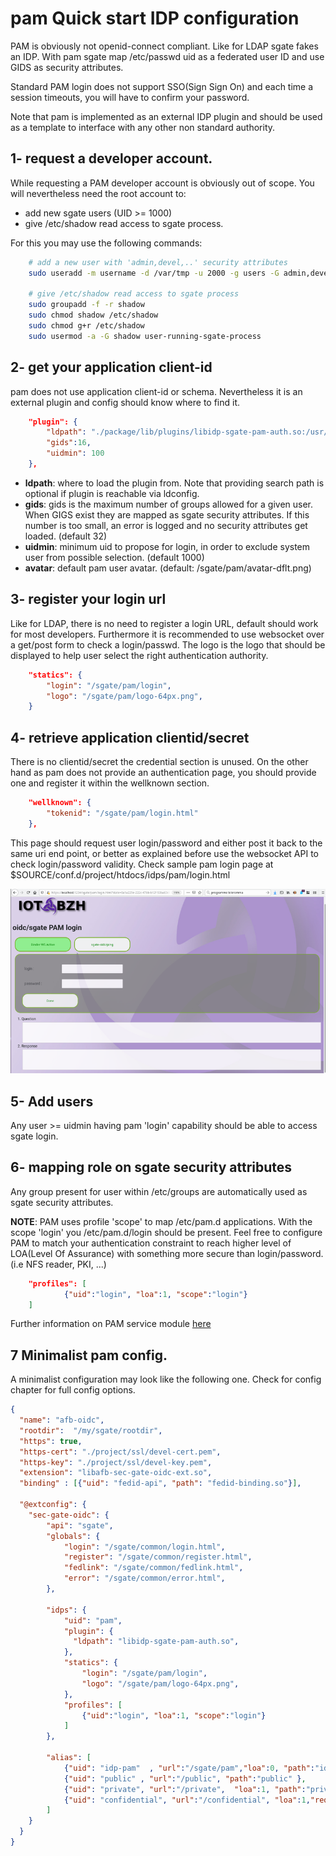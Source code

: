 # pam Quick start IDP configuration

PAM is obviously not openid-connect compliant. Like for LDAP sgate fakes an IDP. With pam sgate map /etc/passwd uid as a federated user ID and use GIDS as security attributes.

Standard PAM login does not support SSO(Sign Sign On) and each time a session timeouts, you will have to confirm your password.

Note that pam is implemented as an external IDP plugin and should be used as a template to interface with any other non standard authority.

## 1- request a developer account.

While requesting a PAM developer account is obviously out of scope. You will nevertheless need the root account to:

* add new sgate users (UID >= 1000)
* give /etc/shadow read access to sgate process.

For this you may use the following commands:

```bash
    # add a new user with 'admin,devel,..' security attributes
    sudo useradd -m username -d /var/tmp -u 2000 -g users -G admin,devel,...

    # give /etc/shadow read access to sgate process
    sudo groupadd -f -r shadow
    sudo chmod shadow /etc/shadow
    sudo chmod g+r /etc/shadow
    sudo usermod -a -G shadow user-running-sgate-process
```

## 2- get your application client-id

pam does not use application client-id or schema. Nevertheless it is an external plugin and config should know where to find it.



```json
    "plugin": {
        "ldpath": "./package/lib/plugins/libidp-sgate-pam-auth.so:/usr/local/afb-oidc/lib/libidp-sgate-pam-auth.so",
        "gids":16,
        "uidmin": 100
    },
```

* **ldpath**: where to load the plugin from. Note that providing search path is optional if plugin is reachable via ldconfig.
* **gids**: gids is the maximum number of groups allowed for a given user. When GIGS exist they are mapped as sgate security attributes. If this number is too small, an error is logged and no security attributes get loaded. (default 32)
* **uidmin**: minimum uid to propose for login, in order to exclude system user from possible selection. (default 1000)
* **avatar**: default pam user avatar. (default: /sgate/pam/avatar-dflt.png)

## 3- register your login url

Like for LDAP, there is no need to register a login URL, default should work for most developers. Furthermore it is recommended to use websocket over a get/post form to check a login/passwd. The logo is the logo that should be displayed to help user select the right authentication authority.

```json
    "statics": {
        "login": "/sgate/pam/login",
        "logo": "/sgate/pam/logo-64px.png",
    }
```

## 4- retrieve application clientid/secret

There is no clientid/secret the credential section is unused. On the other hand as pam does not provide an authentication page, you should provide one and register it within the wellknown section.

```json
    "wellknown": {
        "tokenid": "/sgate/pam/login.html"
    },
```

This page should request user login/password and either post it back to the same uri end point, or better as explained before use the websocket API to check login/password validity. Check sample pam login page at $SOURCE/conf.d/project/htdocs/idps/pam/login.html

![login-page](../../docs/assets/pam/04-pam-login-form-sample.png)


## 5- Add users

Any user >= uidmin having pam 'login' capability  should be able to access sgate login.

## 6- mapping role on sgate security attributes

Any group present for user within /etc/groups are automatically used as sgate security attributes.

**NOTE**: PAM uses profile 'scope' to map /etc/pam.d applications. With the scope 'login' you /etc/pam.d/login should be present. Feel free to configure PAM to match your authentication constraint to reach higher level of LOA(Level Of Assurance) with something more secure than login/password. (i.e NFS reader, PKI, ...)

```json
    "profiles": [
            {"uid":"login", "loa":1, "scope":"login"}
    ]
```

Further information on PAM service module [here](https://access.redhat.com/documentation/en-us/red_hat_enterprise_linux/6/html/managing_smart_cards/creating_pam_modules)


## 7 Minimalist pam config.

A minimalist configuration may look like the following one. Check for config chapter for full config options.

```json
{
  "name": "afb-oidc",
  "rootdir":  "/my/sgate/rootdir",
  "https": true,
  "https-cert": "./project/ssl/devel-cert.pem",
  "https-key": "./project/ssl/devel-key.pem",
  "extension": "libafb-sec-gate-oidc-ext.so",
  "binding" : [{"uid": "fedid-api", "path": "fedid-binding.so"}],

  "@extconfig": {
    "sec-gate-oidc": {
        "api": "sgate",
        "globals": {
            "login": "/sgate/common/login.html",
            "register": "/sgate/common/register.html",
            "fedlink": "/sgate/common/fedlink.html",
            "error": "/sgate/common/error.html",
        },

        "idps": {
            "uid": "pam",
            "plugin": {
              "ldpath": "libidp-sgate-pam-auth.so",
            },
            "statics": {
                "login": "/sgate/pam/login",
                "logo": "/sgate/pam/logo-64px.png",
            },
            "profiles": [
                {"uid":"login", "loa":1, "scope":"login"}
            ]
        },

        "alias": [
            {"uid": "idp-pam"  , "url":"/sgate/pam","loa":0, "path":"idps/pam" },
            {"uid": "public" , "url":"/public", "path":"public" },
            {"uid": "private", "url":"/private",  "loa":1, "path":"private" },
            {"uid": "confidential", "url":"/confidential", "loa":1,"requirer":"admin","path":"confidential" },
        ]
    }
  }
}
```
